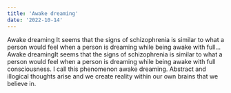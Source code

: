```yaml
---
title: 'Awake dreaming'
date: '2022-10-14'
---
```

Awake dreaming
It seems that the signs of schizophrenia is similar to what a person would feel when a person is dreaming while being awake with full…
Awake dreamingIt seems that the signs of schizophrenia is similar to what a person would feel when a person is dreaming while being awake with full consciousness. I call this phenomenon awake dreaming. Abstract and illogical thoughts arise and we create reality within our own brains that we believe in.
